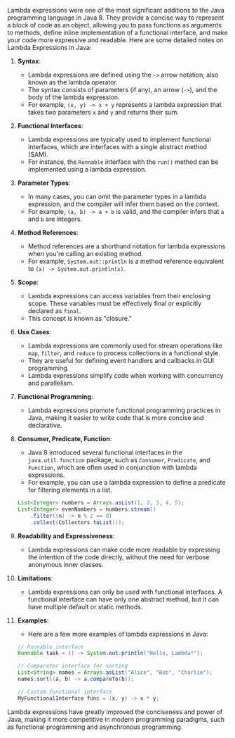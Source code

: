 Lambda expressions were one of the most significant additions to the Java programming language in Java 8. They provide a concise way to represent a block of code as an object, allowing you to pass functions as arguments to methods, define inline implementation of a functional interface, and make your code more expressive and readable. Here are some detailed notes on Lambda Expressions in Java:

1. **Syntax**:
    - Lambda expressions are defined using the `->` arrow notation, also known as the lambda operator.
    - The syntax consists of parameters (if any), an arrow (`->`), and the body of the lambda expression.
    - For example, `(x, y) -> x + y` represents a lambda expression that takes two parameters `x` and `y` and returns their sum.

2. **Functional Interfaces**:
    - Lambda expressions are typically used to implement functional interfaces, which are interfaces with a single abstract method (SAM).
    - For instance, the `Runnable` interface with the `run()` method can be implemented using a lambda expression.

3. **Parameter Types**:
    - In many cases, you can omit the parameter types in a lambda expression, and the compiler will infer them based on the context.
    - For example, `(a, b) -> a + b` is valid, and the compiler infers that `a` and `b` are integers.

4. **Method References**:
    - Method references are a shorthand notation for lambda expressions when you're calling an existing method.
    - For example, `System.out::println` is a method reference equivalent to `(x) -> System.out.println(x)`.

5. **Scope**:
    - Lambda expressions can access variables from their enclosing scope. These variables must be effectively final or explicitly declared as `final`.
    - This concept is known as "closure."

6. **Use Cases**:
    - Lambda expressions are commonly used for stream operations like `map`, `filter`, and `reduce` to process collections in a functional style.
    - They are useful for defining event handlers and callbacks in GUI programming.
    - Lambda expressions simplify code when working with concurrency and parallelism.

7. **Functional Programming**:
    - Lambda expressions promote functional programming practices in Java, making it easier to write code that is more concise and declarative.

8. **Consumer, Predicate, Function**:
    - Java 8 introduced several functional interfaces in the `java.util.function` package, such as `Consumer`, `Predicate`, and `Function`, which are often used in conjunction with lambda expressions.
    - For example, you can use a lambda expression to define a predicate for filtering elements in a list.

   ```java
   List<Integer> numbers = Arrays.asList(1, 2, 3, 4, 5);
   List<Integer> evenNumbers = numbers.stream()
       .filter((n) -> n % 2 == 0)
       .collect(Collectors.toList());
   ```

9. **Readability and Expressiveness**:
    - Lambda expressions can make code more readable by expressing the intention of the code directly, without the need for verbose anonymous inner classes.

10. **Limitations**:
    - Lambda expressions can only be used with functional interfaces. A functional interface can have only one abstract method, but it can have multiple default or static methods.

11. **Examples**:
    - Here are a few more examples of lambda expressions in Java:

    ```java
    // Runnable interface
    Runnable task = () -> System.out.println("Hello, Lambda!");

    // Comparator interface for sorting
    List<String> names = Arrays.asList("Alice", "Bob", "Charlie");
    names.sort((a, b) -> a.compareTo(b));

    // Custom functional interface
    MyFunctionalInterface func = (x, y) -> x * y;
    ```

Lambda expressions have greatly improved the conciseness and power of Java, making it more competitive in modern programming paradigms, such as functional programming and asynchronous programming.
